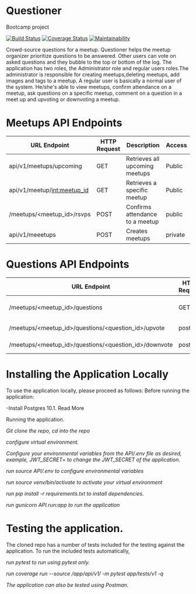 # Questioner
Bootcamp project



[![Build Status](https://travis-ci.org/Astro2030/Questioner.svg?branch=develop)](https://travis-ci.org/Astro2030/Questioner) [![Coverage Status](https://coveralls.io/repos/github/Astro2030/Questioner/badge.svg?branch=develop)](https://coveralls.io/github/Astro2030/Questioner?branch=develop)  [![Maintainability](https://api.codeclimate.com/v1/badges/d47e0121aee0393fd5f8/maintainability)](https://codeclimate.com/github/Astro2030/Questioner/maintainability)



Crowd-source questions for a meetup. Questioner helps the meetup organizer prioritize
questions to be answered. Other users can vote on asked questions and they bubble to the top
or bottom of the log. The application has two roles, the Administrator role and regular users roles.The administrator is responsible for creating meetups,deleting meetups, add images and tags to a meetup. A regular user is basically a normal user of the system. He/she's able to view meetups, confirm attendance on a meetup, ask questions on a specific meetup, comment on a question in a meet up and upvoting or downvoting a meetup.


# Meetups API Endpoints

URL Endpoint                          | HTTP Request   |  Description                     | Access         |
-----------------------------------   | -------------  | -----------------------          |--------------- |
api/v1/meetups/upcoming                |     GET        |  Retrieves all upcoming meetups            |  Public        |
api/v1/meetup/<int:meetup_id>         |     GET        |  Retrieves a specific meetup     |  Public        |
/meetups/<meetup_id>/rsvps|     POST       |  Confirms attendance to a meetup |  public        |
api/v1/meeetups   |    POST    |    Creates meetups   | private |

# Questions API Endpoints

URL Endpoint                          | HTTP Request   |  Description                     | Access         |
-----------------------------------   | -------------  | -----------------------          |--------------- |
/meetups/<meetup_id>/questions   |     GET        |  Retrieves a specific meetup     |  Public        |
/meetups/<meetup_id>/questions/<question_id>/upvote |  post   |    upvotes a question | public    |
/meetups/<meetup_id>/questions/<question_id>/downvote | post  |   Downvotes a question| public    |

# Installing the Application Locally
To use the application locally, please proceed as follows: Before running the application:

-Install Postgres 10.1. Read More


Running the application.

*Git clone the repo, cd into the repo*

*configure virtual environment.*

*Configure your environmental variables from the API/.env file as desired, example, JWT_SECRET=<your-secret> to change the JWT_SECRET of the application.*
  
*run source API/.env to configure environmental variables*

*run source venv/bin/activate to activate your virtual environment*

*run pip install -r requirements.txt to install dependencies.*

*run gunicorn API.run:app to run the application*

  
# Testing the application.

The cloned repo has a number of tests included for the testing against the application. To run the included tests automatically,

*run pytest to run using pytest only.*

*run coverage run --source /app/api/v1/ -m pytest app/tests/v1 -q*

*The application can also be tested using Postman.*


